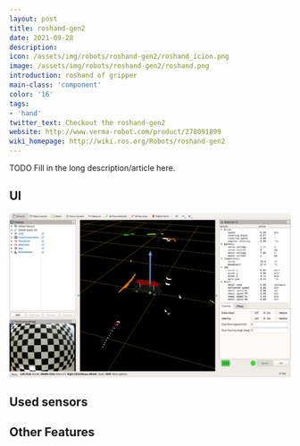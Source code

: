 ```yaml
---
layout: post
title: roshand-gen2
date: 2021-09-28
description:
icon: /assets/img/robots/roshand-gen2/roshand_icion.png
image: /assets/img/robots/roshand-gen2/roshand.png
introduction: roshand of gripper
main-class: 'component'
color: '16'
tags:
- 'hand'
twitter_text: Checkout the roshand-gen2
website: http://www.verma-robot.com/product/278091899
wiki_homepage: http://wiki.ros.org/Robots/roshand-gen2
---
```


TODO Fill in the long description/article here.

## UI
[![](/assets/img/robots/robocar-1-10/animation.gif)](https://www.zmp.co.jp/en/products/robocar/robocar-110x)

## Used sensors


## Other Features
